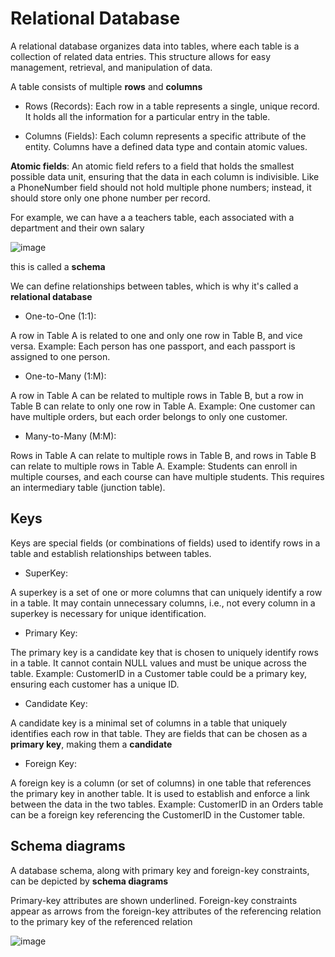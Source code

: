 # Relational Database

A relational database organizes data into tables, where each table is a collection of related data entries. This structure allows for easy management, retrieval, and manipulation of data.

A table consists of multiple **rows** and **columns**

- Rows (Records): Each row in a table represents a single, unique record. It holds all the information for a particular entry in the table.

- Columns (Fields): Each column represents a specific attribute of the entity. Columns have a defined data type and contain atomic values.

**Atomic fields**: An atomic field refers to a field that holds the smallest possible data unit, ensuring that the data in each column is indivisible. Like a PhoneNumber field should not hold multiple phone numbers; instead, it should store only one phone number per record.

For example, we can have a a teachers table, each associated with a department and their own salary

![image](https://github.com/user-attachments/assets/4eccee84-ed75-40d6-a21c-bc25f7e6a452)

this is called a **schema**

We can define relationships between tables, which is why it's called a **relational database**

- One-to-One (1:1):

A row in Table A is related to one and only one row in Table B, and vice versa.
Example: Each person has one passport, and each passport is assigned to one person.

- One-to-Many (1:M):
  
A row in Table A can be related to multiple rows in Table B, but a row in Table B can relate to only one row in Table A.
Example: One customer can have multiple orders, but each order belongs to only one customer.

- Many-to-Many (M:M):

Rows in Table A can relate to multiple rows in Table B, and rows in Table B can relate to multiple rows in Table A.
Example: Students can enroll in multiple courses, and each course can have multiple students. This requires an intermediary table (junction table).

## Keys 

Keys are special fields (or combinations of fields) used to identify rows in a table and establish relationships between tables.

- SuperKey:

A superkey is a set of one or more columns that can uniquely identify a row in a table. It may contain unnecessary columns, i.e., not every column in a superkey is necessary for unique identification.

- Primary Key:

The primary key is a candidate key that is chosen to uniquely identify rows in a table. It cannot contain NULL values and must be unique across the table.
Example: CustomerID in a Customer table could be a primary key, ensuring each customer has a unique ID.

- Candidate Key:

A candidate key is a minimal set of columns in a table that uniquely identifies each row in that table. They are fields that can be chosen as a **primary key**, making them a **candidate**

- Foreign Key:

A foreign key is a column (or set of columns) in one table that references the primary key in another table. It is used to establish and enforce a link between the data in the two tables.
Example: CustomerID in an Orders table can be a foreign key referencing the CustomerID in the Customer table.

## Schema diagrams

A database schema, along with primary key and foreign-key constraints, can be depicted by **schema diagrams**

Primary-key attributes are shown underlined. Foreign-key constraints appear as arrows from the foreign-key attributes of the referencing relation to the primary key of the referenced relation

![image](https://github.com/user-attachments/assets/d56a36c3-7ee6-49fb-9161-ac18219cafed)
